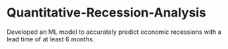 # Quantitative-Recession-Analysis
Developed an ML model to accurately predict economic recessions with a lead time of at least 6 months.
